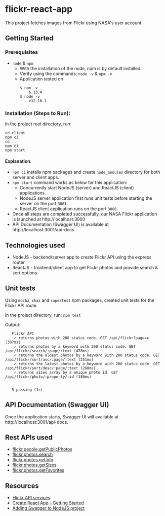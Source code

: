 # flickr-react-app

This project fetches images from Flickr using NASA's user account.

## Getting Started

### Prerequisites
- `node` & `npm`
    - With the installation of the node, npm is by default installed.
    - Verify using the commands: `node -v` & `npm -v`
    - Application tested on
        ```
        $ npm -v
            6.13.4
        $ node -v
            v12.16.1
        ```

### Installation (Steps to Run):

In the project root directory, run:
```
cd client
npm ci
cd ..
npm ci
npm start
```

#### Explanation:
- `npm ci` installs npm packages and create `node_modules` directory for both server and client apps.
- `npm start` command works as below for this application:
    - Concurrently start NodeJS (server) and ReactJS (client) applications.
    - NodeJS server application first runs unit tests before starting the server on the port `3001`.
    - ReactJS client application runs on the port `3000`.
- Once all steps are completed successfully, our NASA Flickr application is launched at http://localhost:3000
- API Documentation (Swagger UI) is available at http://localhost:3001/api-docs

## Technologies used

- NodeJS - backend/server app to create Flickr API using the express router
- ReactJS - frontend/client app to get Flickr photos and provide search & sort options

## Unit tests

Using `mocha`, `chai` and `supertest` npm packages, created unit tests for the Flickr API route.

In the project directory, run: `npm test`

Output:
```
   Flickr API
    ✓ returns photos with 200 status code. GET /api/flickr?page=x (307ms)
    ✓ returns photos by a keyword with 200 status code. GET /api/flickr/search/:page/:text (478ms)
    ✓ returns the oldest photos by a keyword with 200 status code. GET /api/flickr/sort/asc/:page/:text (251ms)
    ✓ returns the latest photos by a keyword with 200 status code. GET /api/flickr/sort/desc/:page/:text (268ms)
    ✓ returns sizes array by a unique photo id. GET /api/flickr/photo/:property/:id (180ms)


   5 passing (1s)
```

## API Documentation (Swagger UI)
Once the application starts, Swagger UI will available at http://localhost:3001/api-docs.

## Rest APIs used

- [flickr.people.getPublicPhotos](https://www.flickr.com/services/api/flickr.people.getPublicPhotos.html)
- [flickr.photos.search](https://www.flickr.com/services/api/flickr.photos.search.html)
- [flickr.photos.getInfo](https://www.flickr.com/services/api/flickr.photos.getInfo.html)
- [flickr.photos.getSizes](https://www.flickr.com/services/api/flickr.photos.getSizes.html)
- [flickr.photos.getFavorites](https://www.flickr.com/services/api/flickr.photos.getFavorites.html)

## Resources
* [Flickr API services](https://www.flickr.com/services/api/)
* [Create React App - Getting Started](https://create-react-app.dev/docs/getting-started)
* [Adding Swagger to NodeJS project](https://blog.cloudboost.io/adding-swagger-to-existing-node-js-project-92a6624b855b)